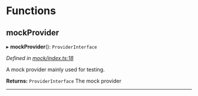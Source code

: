 

# Functions

<a id="mockprovider"></a>

##  mockProvider

▸ **mockProvider**(): `ProviderInterface`

*Defined in [mock/index.ts:18](https://github.com/polkadot-js/api/blob/94a202f/packages/rpc-provider/src/mock/index.ts#L18)*

A mock provider mainly used for testing.

**Returns:** `ProviderInterface`
The mock provider

___

